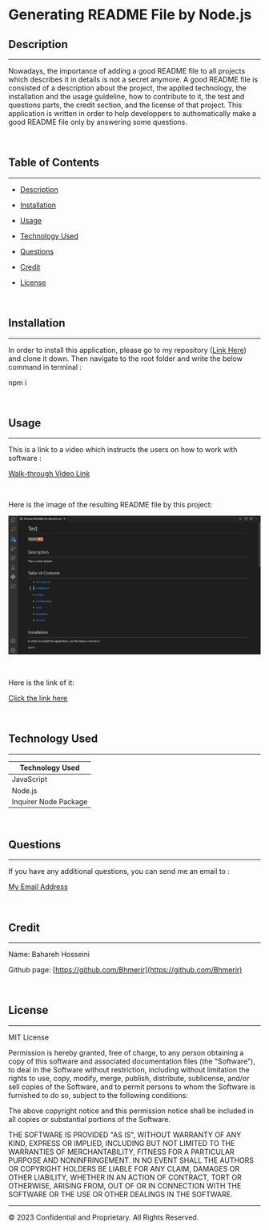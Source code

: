 # Generating README File by Node.js

## Description 
---

Nowadays, the importance of adding a good README file to all projects which describes it in details is not a secret anymore. A good README file is consisted of a description about the project, the applied technology, the installation and the usage guideline, how to contribute to it, the test and questions parts, the credit section, and the license of that project. This application is written in order to help developpers to authomatically make a good README file only by answering some questions.

<br>

## Table of Contents
---

* [Description](#description)

* [Installation](#installation)

* [Usage](#usage)

* [Technology Used](#technology-used)

* [Questions](#questions)

* [Credit](#credit)

* [License](#license)

<br>

## Installation

---

In order to install this application, please go to my repository ([Link Here](https://github.com/Bhmerir/generating-README-file-by-NodeJS)) and clone it down. Then navigate to the root folder and write the below command in terminal :

npm i

<br>

## Usage

---

This is a link to a video which instructs the users on how to work with software : 

[Walk-through Video Link](https://drive.google.com/file/d/1eIm8vh2b5K8fObmj1TM07-Jq2-GFJ8Ov/view)

<br>

Here is the image of the resulting README file by this project:

![A Test generated README file](my-generated-README-file.png)

<br>

Here is the link of it:

[Click the link here](https://github.com/Bhmerir/generating-README-file-by-NodeJS/blob/main/README-for-bhmerir.md)

<br>

## Technology Used

---

| Technology Used         |
| -------------           |
| JavaScript              |  
| Node.js                 |    
| Inquirer Node Package   | 

<br>

## Questions 

---

If you have any additional questions, you can send me an email to :

[My Email Address](mailto:(mer_ir@yahoo.com))

<br>

## Credit

---

Name:     Bahareh Hosseini

Github page:      [https://github.com/Bhmerir](https://github.com/Bhmerir)

<br>

## License

---

MIT License

Permission is hereby granted, free of charge, to any person obtaining a copy
of this software and associated documentation files (the "Software"), to deal
in the Software without restriction, including without limitation the rights
to use, copy, modify, merge, publish, distribute, sublicense, and/or sell
copies of the Software, and to permit persons to whom the Software is
furnished to do so, subject to the following conditions:

The above copyright notice and this permission notice shall be included in all
copies or substantial portions of the Software.

THE SOFTWARE IS PROVIDED "AS IS", WITHOUT WARRANTY OF ANY KIND, EXPRESS OR
IMPLIED, INCLUDING BUT NOT LIMITED TO THE WARRANTIES OF MERCHANTABILITY,
FITNESS FOR A PARTICULAR PURPOSE AND NONINFRINGEMENT. IN NO EVENT SHALL THE
AUTHORS OR COPYRIGHT HOLDERS BE LIABLE FOR ANY CLAIM, DAMAGES OR OTHER
LIABILITY, WHETHER IN AN ACTION OF CONTRACT, TORT OR OTHERWISE, ARISING FROM,
OUT OF OR IN CONNECTION WITH THE SOFTWARE OR THE USE OR OTHER DEALINGS IN THE
SOFTWARE.


---

© 2023 Confidential and Proprietary. All Rights Reserved.
